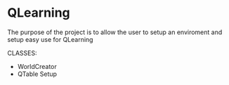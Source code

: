 # QLearning

The purpose of the project is to allow the user to setup an enviroment and setup easy use for QLearning

CLASSES:
  - WorldCreator
  - QTable Setup
